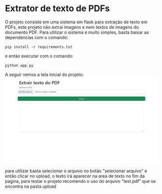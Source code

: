 # Extrator de texto de PDFs
O projeto consiste em uma sistema em flask para extração de texto em PDFs, este projeto não extrai imagens e nem textos de imagens do documento PDF.
Para utilizar o sistema é muito simples, basta baixar as dependencias com o comando:
```
pip install -r requirements.txt
```
e então executar com o comando:
```
python app.py
```

A seguir vemos a tela inicial do projeto:
<img src="https://raw.githubusercontent.com/Sheliga/images/master/projects/pdf_extract_flask/extrai_pdf.jpg" />

para utilizar basta selecionar o arquivo no botão "selecionar arquivo" e então clicar no upload, o texto irá aparecer na area de texto no fim da pagina,
para testar o projeto recomendo o uso do arquivo "test.pdf" que se encontra na pasta upload
